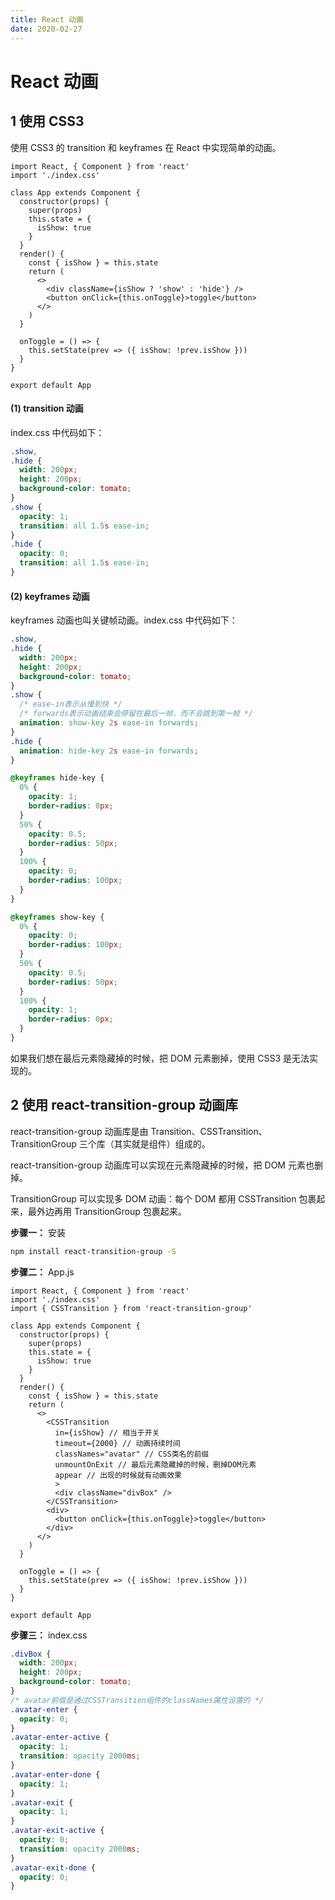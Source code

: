```yaml
---
title: React 动画
date: 2020-02-27
---
```


# React 动画

## 1 使用 CSS3

使用 CSS3 的 transition 和 keyframes 在 React 中实现简单的动画。

```react
import React, { Component } from 'react'
import './index.css'

class App extends Component {
  constructor(props) {
    super(props)
    this.state = {
      isShow: true
    }
  }
  render() {
    const { isShow } = this.state
    return (
      <>
        <div className={isShow ? 'show' : 'hide'} />
        <button onClick={this.onToggle}>toggle</button>
      </>
    )
  }

  onToggle = () => {
    this.setState(prev => ({ isShow: !prev.isShow }))
  }
}

export default App
```

#### (1) transition 动画

index.css 中代码如下：

```css
.show,
.hide {
  width: 200px;
  height: 200px;
  background-color: tomato;
}
.show {
  opacity: 1;
  transition: all 1.5s ease-in;
}
.hide {
  opacity: 0;
  transition: all 1.5s ease-in;
}
```

#### (2) keyframes 动画

keyframes 动画也叫关键帧动画。index.css 中代码如下：

```css
.show,
.hide {
  width: 200px;
  height: 200px;
  background-color: tomato;
}
.show {
  /* ease-in表示从慢到快 */
  /* forwards表示动画结束会停留在最后一帧，而不会跳到第一帧 */
  animation: show-key 2s ease-in forwards;
}
.hide {
  animation: hide-key 2s ease-in forwards;
}

@keyframes hide-key {
  0% {
    opacity: 1;
    border-radius: 0px;
  }
  50% {
    opacity: 0.5;
    border-radius: 50px;
  }
  100% {
    opacity: 0;
    border-radius: 100px;
  }
}

@keyframes show-key {
  0% {
    opacity: 0;
    border-radius: 100px;
  }
  50% {
    opacity: 0.5;
    border-radius: 50px;
  }
  100% {
    opacity: 1;
    border-radius: 0px;
  }
}
```

如果我们想在最后元素隐藏掉的时候，把 DOM 元素删掉，使用 CSS3 是无法实现的。

## 2 使用 react-transition-group 动画库

react-transition-group 动画库是由 Transition、CSSTransition、TransitionGroup 三个库（其实就是组件）组成的。

react-transition-group 动画库可以实现在元素隐藏掉的时候，把 DOM 元素也删掉。

TransitionGroup 可以实现多 DOM 动画：每个 DOM 都用 CSSTransition 包裹起来，最外边再用 TransitionGroup 包裹起来。

**步骤一：** 安装

```bash
npm install react-transition-group -S
```

**步骤二：** App.js

```react
import React, { Component } from 'react'
import './index.css'
import { CSSTransition } from 'react-transition-group'

class App extends Component {
  constructor(props) {
    super(props)
    this.state = {
      isShow: true
    }
  }
  render() {
    const { isShow } = this.state
    return (
      <>
        <CSSTransition
          in={isShow} // 相当于开关
          timeout={2000} // 动画持续时间
          classNames="avatar" // CSS类名的前缀
          unmountOnExit // 最后元素隐藏掉的时候，删掉DOM元素
          appear // 出现的时候就有动画效果
          >
          <div className="divBox" />
        </CSSTransition>
        <div>
          <button onClick={this.onToggle}>toggle</button>
        </div>
      </>
    )
  }

  onToggle = () => {
    this.setState(prev => ({ isShow: !prev.isShow }))
  }
}

export default App
```

**步骤三：** index.css

```css
.divBox {
  width: 200px;
  height: 200px;
  background-color: tomato;
}
/* avatar前缀是通过CSSTransition组件的classNames属性设置的 */
.avatar-enter {
  opacity: 0;
}
.avatar-enter-active {
  opacity: 1;
  transition: opacity 2000ms;
}
.avatar-enter-done {
  opacity: 1;
}
.avatar-exit {
  opacity: 1;
}
.avatar-exit-active {
  opacity: 0;
  transition: opacity 2000ms;
}
.avatar-exit-done {
  opacity: 0;
}
```

